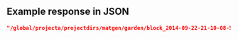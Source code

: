 

## Example response in JSON

```json
"/global/projecta/projectdirs/matgen/garden/block_2014-09-22-21-10-08-545428/launcher_2014-12-04-06-52-58-272572"
```

